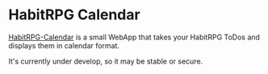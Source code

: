# HabitRPG Calendar

[HabitRPG-Calendar](https://habitrpg-calendar.herokuapp.com/) is a small WebApp that takes your HabitRPG ToDos and displays them in calendar format.

It's currently under develop, so it may be stable or secure.
